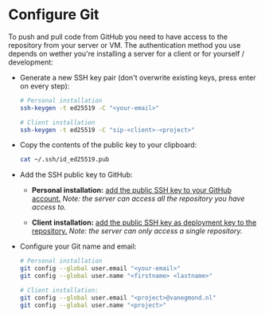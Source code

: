 # Configure Git

To push and pull code from GitHub you need to have access to the repository from your server or VM. The authentication method you use depends on wether you're installing a server for a client or for yourself / development:

* Generate a new SSH key pair (don't overwrite existing keys, press enter on every step):
   ```bash
   # Personal installation
   ssh-keygen -t ed25519 -C "<your-email>"

   # Client installation
   ssh-keygen -t ed25519 -C "sip-<client>-<project>"
   ```
* Copy the contents of the public key to your clipboard:
   ```bash
   cat ~/.ssh/id_ed25519.pub
   ```
* Add the SSH public key to GitHub:
   * **Personal installation:** [add the public SSH key to your GitHub account.](https://docs.github.com/en/github/authenticating-to-github/connecting-to-github-with-ssh/adding-a-new-ssh-key-to-your-github-account) _Note: the server can access all the repository you have access to._

   * **Client installation:** [add the public SSH key as deployment key to the  repository.](https://docs.github.com/en/developers/overview/managing-deploy-keys#deploy-keys) _Note: the server can only access a single repository._

* Configure your Git name and email:

   ```bash
   # Personal installation
   git config --global user.email "<your-email>"
   git config --global user.name "<firstname> <lastname>"

   # Client installation:
   git config --global user.email "<project>@vanegmond.nl"
   git config --global user.name "<project>"
   ```

